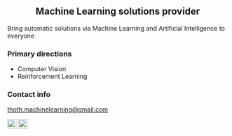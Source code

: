 <div align='center'>

## Machine Learning solutions provider 

</div>

Bring automatic solutions via Machine Learning and Artificial Intelligence to everyone

### Primary directions
- Computer Vision 
- Reinforcement Learning

### Contact info
<a href="mailto:thoth.machinelearning@gmail.com" color='#000000'>thoth.machinelearning@gmail.com</a>

[<img align="left" alt="ngctnnnn | Facebook" width="22px" src="https://cdn.jsdelivr.net/npm/simple-icons@v3/icons/facebook.svg"/>][facebook]
[<img align="left" alt="ngctnnnn | LinkedIn" width="22px" src="https://cdn.jsdelivr.net/npm/simple-icons@v3/icons/linkedin.svg" />][linkedin]

<br/>

[facebook]: https://facebook.com/ngctnnnnn
[linkedin]: https://linkedin.com/in/ngctnnnn

</br>
